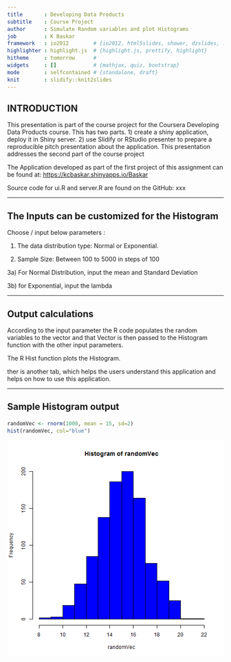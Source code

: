 ```yaml
---
title       : Developing Data Products
subtitle    : Course Project
author      : Simulate Random variables and plot Histograms
job         : K Baskar
framework   : io2012        # {io2012, html5slides, shower, dzslides, ...}
highlighter : highlight.js  # {highlight.js, prettify, highlight}
hitheme     : tomorrow      # 
widgets     : []            # {mathjax, quiz, bootstrap}
mode        : selfcontained # {standalone, draft}
knit        : slidify::knit2slides
---
```



## INTRODUCTION

This presentation is part of the course project for the Coursera Developing Data Products course. This has two parts. 1) create a shiny application, deploy it in Shiny server. 2) use Slidify or RStudio presenter to prepare a reproducible pitch presentation about the application. This presentation addresses the second part of the course project

The Application developed as part of the first project of this assignment can be found at:
https://kcbaskar.shinyapps.io/Baskar

Source code for ui.R and server.R are found on the GitHub:
xxx


--- 
## The Inputs can be customized for the Histogram

Choose / input below parameters :


1) The data distribution type: Normal or Exponential.


2) Sample Size: Between 100 to 5000 in steps of 100


3a) For Normal Distribution, input the mean and Standard Deviation


3b) for Exponential, input the lambda


---
## Output calculations

According to the input parameter the R code populates the random variables to the vector and that Vector is then passed to the Histogram function with the other input parameters.

The R Hist function plots the Histogram.

ther is another tab, which helps the users understand this application and helps on how to use this application.

---
## Sample Histogram output


```r
randomVec <- rnorm(1000, mean = 15, sd=2)
hist(randomVec, col="blue")
```

![plot of chunk unnamed-chunk-1](assets/fig/unnamed-chunk-1-1.png) 



